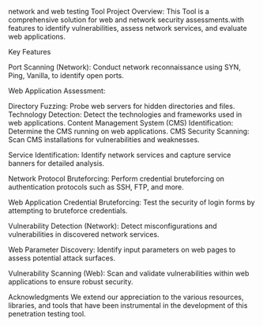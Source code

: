 network  and web testing Tool
Project Overview:
This Tool is a comprehensive solution for web and network security assessments.with features to identify vulnerabilities, assess network services, and evaluate web applications.

Key Features

Port Scanning (Network): Conduct network reconnaissance using SYN, Ping, Vanilla, to identify open ports.

Web Application Assessment:

Directory Fuzzing: Probe web servers for hidden directories and files.
Technology Detection: Detect the technologies and frameworks used in web applications.
Content Management System (CMS) Identification: Determine the CMS running on web applications.
CMS Security Scanning: Scan CMS installations for vulnerabilities and weaknesses.

Service Identification: Identify network services and capture service banners for detailed analysis.

Network Protocol Bruteforcing: Perform credential bruteforcing on authentication protocols such as SSH, FTP, and more.

Web Application Credential Bruteforcing: Test the security of login forms by attempting to bruteforce credentials.

Vulnerability Detection (Network): Detect misconfigurations and vulnerabilities in discovered network services.

Web Parameter Discovery: Identify input parameters on web pages to assess potential attack surfaces.

Vulnerability Scanning (Web): Scan and validate vulnerabilities within web applications to ensure robust security.



Acknowledgments
We extend our appreciation to the various resources, libraries, and tools that have been instrumental in the development of this penetration testing tool.


